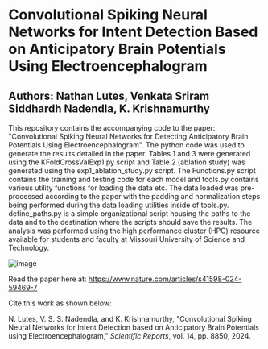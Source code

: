 # Convolutional Spiking Neural Networks for Intent Detection Based on Anticipatory Brain Potentials Using Electroencephalogram

## Authors: Nathan Lutes, Venkata Sriram Siddhardh Nadendla, K. Krishnamurthy

This repository contains the accompanying code to the paper: "Convolutional Spiking Neural Networks for Detecting Anticipatory Brain Potentials Using Electroencephalogram". The python code was used to generate the results detailed in the paper. Tables 1 and 3 were generated using the KFoldCrossValExp1.py script and Table 2 (ablation study) was generated using the exp1_ablation_study.py script. The Functions.py script contains the training and testing code for each model and tools.py contains various utility functions for loading the data etc. The data loaded was pre-processed according to the paper with the padding and normalization steps being performed during the data loading utilities inside of tools.py. define_paths.py is a simple organizational script housing the paths to the data and to the destination where the scripts should save the results. The analysis was performed using the high performance cluster (HPC) resource available for students and faculty at Missouri University of Science and Technology. 

![image](https://github.com/sid-nadendla/BI-SpikeEEG/assets/59081541/277b747d-d86c-47b0-b01d-ad7cf4e0ced9)

Read the paper here at: https://www.nature.com/articles/s41598-024-59469-7

Cite this work as shown below:

N. Lutes, V. S. S. Nadendla, and K. Krishnamurthy, "Convolutional Spiking Neural Networks for Intent Detection based on Anticipatory Brain Potentials using Electroencephalogram," _Scientific Reports_, vol. 14, pp. 8850, 2024.

